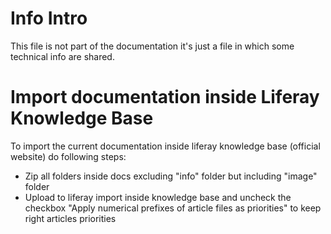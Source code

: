 # Info Intro

This file is not part of the documentation it's just a file in which some technical info are shared.

# Import documentation inside Liferay Knowledge Base

To import the current documentation inside liferay knowledge base (official website) do following steps:

* Zip all folders inside docs excluding "info" folder but including "image" folder
* Upload to liferay import inside knowledge base and uncheck the checkbox "Apply numerical prefixes of article files as priorities" to keep right articles priorities

